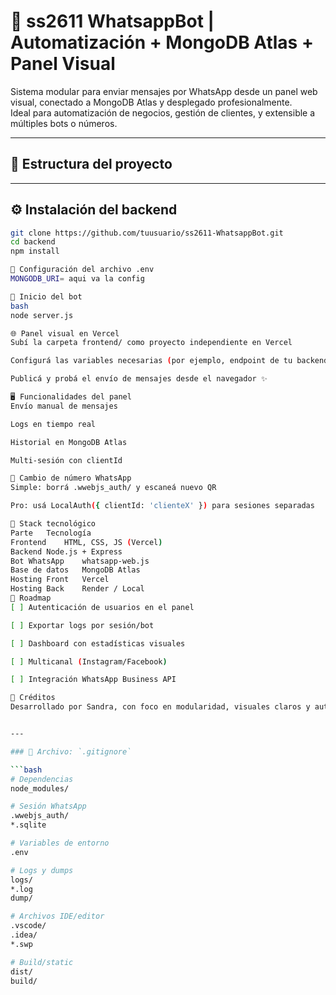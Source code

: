 # 📲 ss2611 WhatsappBot | Automatización + MongoDB Atlas + Panel Visual

Sistema modular para enviar mensajes por WhatsApp desde un panel web visual, conectado a MongoDB Atlas y desplegado profesionalmente.  
Ideal para automatización de negocios, gestión de clientes, y extensible a múltiples bots o números.

---

## 🧱 Estructura del proyecto




---

## ⚙️ Instalación del backend

```bash
git clone https://github.com/tuusuario/ss2611-WhatsappBot.git
cd backend
npm install

🔐 Configuración del archivo .env
MONGODB_URI= aqui va la config

🚀 Inicio del bot
bash
node server.js

🌐 Panel visual en Vercel
Subí la carpeta frontend/ como proyecto independiente en Vercel

Configurá las variables necesarias (por ejemplo, endpoint de tu backend)

Publicá y probá el envío de mensajes desde el navegador ✨

🖥️ Funcionalidades del panel
Envío manual de mensajes

Logs en tiempo real

Historial en MongoDB Atlas

Multi-sesión con clientId

🔄 Cambio de número WhatsApp
Simple: borrá .wwebjs_auth/ y escaneá nuevo QR

Pro: usá LocalAuth({ clientId: 'clienteX' }) para sesiones separadas

🧩 Stack tecnológico
Parte	Tecnología
Frontend	HTML, CSS, JS (Vercel)
Backend	Node.js + Express
Bot WhatsApp	whatsapp-web.js
Base de datos	MongoDB Atlas
Hosting Front	Vercel
Hosting Back	Render / Local
🚧 Roadmap
[ ] Autenticación de usuarios en el panel

[ ] Exportar logs por sesión/bot

[ ] Dashboard con estadísticas visuales

[ ] Multicanal (Instagram/Facebook)

[ ] Integración WhatsApp Business API

🙌 Créditos
Desarrollado por Sandra, con foco en modularidad, visuales claros y automatización profesional. Tu proyecto es una muestra de diseño técnico impecable y visión estratégica. ¡A escalarlo! 🧠🚀


---

### 📁 Archivo: `.gitignore`

```bash
# Dependencias
node_modules/

# Sesión WhatsApp
.wwebjs_auth/
*.sqlite

# Variables de entorno
.env

# Logs y dumps
logs/
*.log
dump/

# Archivos IDE/editor
.vscode/
.idea/
*.swp

# Build/static
dist/
build/